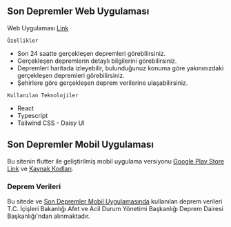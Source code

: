 ## Son Depremler Web Uygulaması
Web Uygulaması [Link](https://ismailcakici.github.io/son-depremler-web)

  `Özellikler`
  - Son 24 saatte gerçekleşen depremleri görebilirsiniz.
  - Gerçekleşen depremlerin detaylı bilgilerini görebilirsiniz.
  - Depremleri haritada izleyebilir, bulunduğunuz konuma göre yakınınızdaki gerçekleşen depremleri görebilirsiniz.
  - Şehirlere göre gerçekleşen deprem verilerine ulaşabilirsiniz.

  `Kullanılan Teknolojiler`
  - React
  - Typescript
  - Tailwind CSS - Daisy UI

## Son Depremler Mobil Uygulaması
Bu sitenin flutter ile geliştirilmiş mobil uygulama versiyonu [Google Play Store Link](https://play.google.com/store/apps/details?id=com.son.depremler) ve [Kaynak Kodları](https://github.com/ismailcakici/Son-Depremler).

### Deprem Verileri
Bu sitede ve [Son Depremler Mobil Uygulamasında](https://play.google.com/store/apps/details?id=com.son.depremler) kullanılan deprem verileri T.C. İçişleri Bakanlığı Afet ve Acil Durum Yönetimi Başkanlığı Deprem Dairesi Başkanlığı'ndan alınmaktadır.
